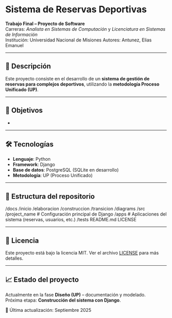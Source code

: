 # Sistema de Reservas Deportivas

**Trabajo Final – Proyecto de Software**  
Carreras: *Analista en Sistemas de Computación* y *Licenciatura en Sistemas de Información*  
Institución: Universidad Nacional de Misiones 
Autores: Antunez, Elias Emanuel  

---

## 📌 Descripción
Este proyecto consiste en el desarrollo de un **sistema de gestión de reservas para complejos deportivos**, utilizando la **metodología Proceso Unificado (UP)**.  

---

## 🎯 Objetivos
- 

---

## 🛠️ Tecnologías
- **Lenguaje**: Python 
- **Framework**: Django  
- **Base de datos**: PostgreSQL (SQLite en desarrollo)
- **Metodología**: UP (Proceso Unificado) 

---

## 📂 Estructura del repositorio
/docs
/inicio
/elaboracion
/construccion
/transicion
/diagrams
/src
/project_name # Configuración principal de Django
/apps # Aplicaciones del sistema (reservas, usuarios, etc.)
/tests
README.md
LICENSE

---

## 📜 Licencia
Este proyecto está bajo la licencia MIT. Ver el archivo [LICENSE](LICENSE) para más detalles.

---

## 📈 Estado del proyecto
Actualmente en la fase **Diseño (UP)** – documentación y modelado.  
Próxima etapa: **Construcción del sistema con Django**.  

📅 Última actualización: Septiembre 2025


